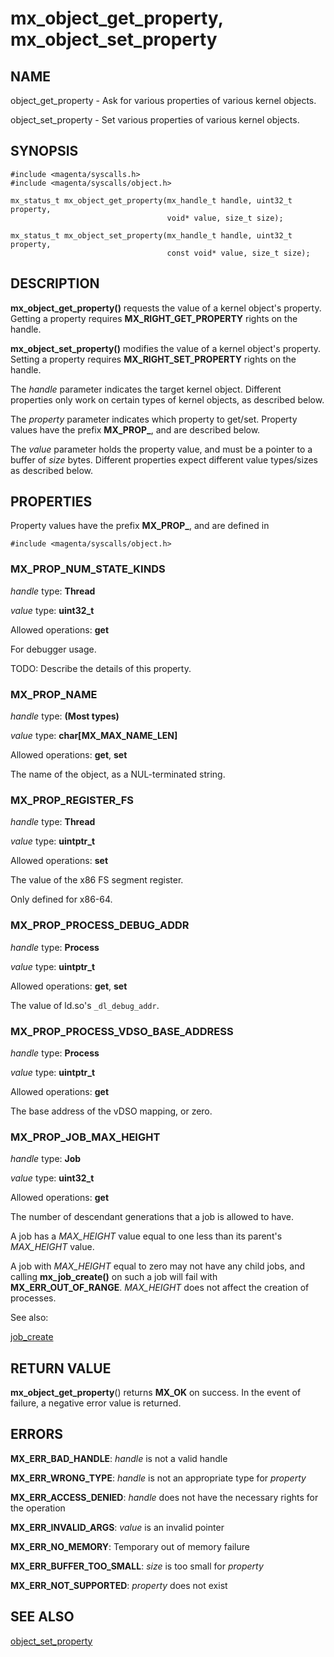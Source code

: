 # mx_object_get_property, mx_object_set_property

## NAME

object_get_property - Ask for various properties of various kernel objects.

object_set_property - Set various properties of various kernel objects.

## SYNOPSIS

```
#include <magenta/syscalls.h>
#include <magenta/syscalls/object.h>

mx_status_t mx_object_get_property(mx_handle_t handle, uint32_t property,
                                   void* value, size_t size);

mx_status_t mx_object_set_property(mx_handle_t handle, uint32_t property,
                                   const void* value, size_t size);
```

## DESCRIPTION

**mx_object_get_property()** requests the value of a kernel object's property.
Getting a property requires **MX_RIGHT_GET_PROPERTY** rights on the handle.

**mx_object_set_property()** modifies the value of a kernel object's property.
Setting a property requires **MX_RIGHT_SET_PROPERTY** rights on the handle.

The *handle* parameter indicates the target kernel object. Different properties
only work on certain types of kernel objects, as described below.

The *property* parameter indicates which property to get/set. Property values
have the prefix **MX_PROP_**, and are described below.

The *value* parameter holds the property value, and must be a pointer to a
buffer of *size* bytes. Different properties expect different value types/sizes
as described below.

## PROPERTIES

Property values have the prefix **MX_PROP_**, and are defined in

```
#include <magenta/syscalls/object.h>
```

### MX_PROP_NUM_STATE_KINDS

*handle* type: **Thread**

*value* type: **uint32_t**

Allowed operations: **get**

For debugger usage.

TODO: Describe the details of this property.

### MX_PROP_NAME

*handle* type: **(Most types)**

*value* type: **char\[MX_MAX_NAME_LEN\]**

Allowed operations: **get**, **set**

The name of the object, as a NUL-terminated string.

### MX_PROP_REGISTER_FS

*handle* type: **Thread**

*value* type: **uintptr_t**

Allowed operations: **set**

The value of the x86 FS segment register.

Only defined for x86-64.

### MX_PROP_PROCESS_DEBUG_ADDR

*handle* type: **Process**

*value* type: **uintptr_t**

Allowed operations: **get**, **set**

The value of ld.so's `_dl_debug_addr`.

### MX_PROP_PROCESS_VDSO_BASE_ADDRESS

*handle* type: **Process**

*value* type: **uintptr_t**

Allowed operations: **get**

The base address of the vDSO mapping, or zero.

### MX_PROP_JOB_MAX_HEIGHT

*handle* type: **Job**

*value* type: **uint32_t**

Allowed operations: **get**

The number of descendant generations that a job is allowed to have.

A job has a *MAX_HEIGHT* value equal to one less than its parent's *MAX_HEIGHT*
value.

A job with *MAX_HEIGHT* equal to zero may not have any child jobs, and calling
**mx_job_create()** on such a job will fail with **MX_ERR_OUT_OF_RANGE**.
*MAX_HEIGHT* does not affect the creation of processes.

See also:

[job_create](job_create.md)

## RETURN VALUE

**mx_object_get_property**() returns **MX_OK** on success. In the event of
failure, a negative error value is returned.

## ERRORS

**MX_ERR_BAD_HANDLE**: *handle* is not a valid handle

**MX_ERR_WRONG_TYPE**: *handle* is not an appropriate type for *property*

**MX_ERR_ACCESS_DENIED**: *handle* does not have the necessary rights for the
operation

**MX_ERR_INVALID_ARGS**: *value* is an invalid pointer

**MX_ERR_NO_MEMORY**: Temporary out of memory failure

**MX_ERR_BUFFER_TOO_SMALL**: *size* is too small for *property*

**MX_ERR_NOT_SUPPORTED**: *property* does not exist

## SEE ALSO

[object_set_property](object_set_property.md)
